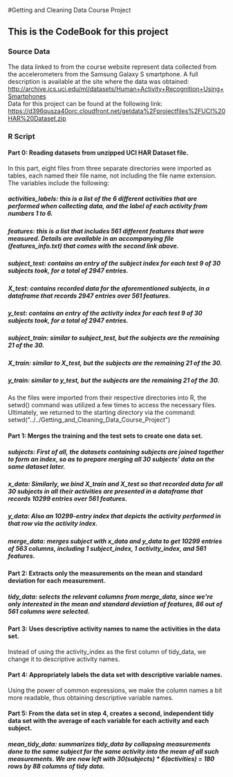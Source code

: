 #Getting and Cleaning Data Course Project
## This is the CodeBook for this project
### Source Data
The data linked to from the course website represent data collected from the accelerometers from the Samsung Galaxy S smartphone. A full description is available at the site where the data was obtained:\
http://archive.ics.uci.edu/ml/datasets/Human+Activity+Recognition+Using+Smartphones \
Data for this project can be found at the following link: \
https://d396qusza40orc.cloudfront.net/getdata%2Fprojectfiles%2FUCI%20HAR%20Dataset.zip

### R Script
#### Part 0: Reading datasets from unzipped UCI HAR Dataset file. 
In this part, eight files from three separate directories were imported as tables, each named their file name, not including the file name extension. The variables include the following:
#####  activities_labels: this is a list of the 6 different activities that are performed when collecting data, and the label of each activity from numbers 1 to 6.
#####  features: this is a list that includes 561 different features that were measured. Details are available in an accompanying file (features_info.txt) that comes with the second link above. 
#####  subject_test: contains an entry of the subject index for each test 9 of 30 subjects took, for a total of 2947 entries.
#####  X_test: contains recorded data for the aforementioned subjects, in a dataframe that records 2947 entries over 561 features. 
#####  y_test: contains an entry of the activity index for each test 9 of 30 subjects took, for a total of 2947 entries.
#####  subject_train: similar to subject_test, but the subjects are the remaining 21 of the 30.
#####  X_train: similar to X_test, but the subjects are the remaining 21 of the 30.
#####  y_train: similar to y_test, but the subjects are the remaining 21 of the 30.
As the files were imported from their respective directories into R, the setwd() command was utilized a few times to access the necessary files. Ultimately, we returned to the starting directory via the command:\
setwd("../../Getting_and_Cleaning_Data_Course_Project")

#### Part 1: Merges the training and the test sets to create one data set. 
##### subjects: First of all, the datasets containing subjects are joined together to form an index, so as to prepare merging all 30 subjects' data on the same dataset later.
##### x_data: Similarly, we bind X_train and X_test so that recorded data for all 30 subjects in all their activities are presented in a dataframe that records 10299 entries over 561 features.
##### y_data: Also an 10299-entry index that depicts the activity performed in that row via the activity index.
##### merge_data: merges subject with x_data and y_data to get 10299 entries of 563 columns, including 1 subject_index, 1 activity_index, and 561 features.
#### Part 2: Extracts only the measurements on the mean and standard deviation for each measurement. 
##### tidy_data: selects the relevant columns from merge_data, since we're only interested in the mean and standard deviation of features, 86 out of 561 columns were selected.
#### Part 3: Uses descriptive activity names to name the activities in the data set. 
Instead of using the activity_index as the first column of tidy_data, we change it to descriptive activity names.
#### Part 4: Appropriately labels the data set with descriptive variable names.
Using the power of common expressions, we make the column names a bit more readable, thus obtaining descriptive variable names.
#### Part 5: From the data set in step 4, creates a second, independent tidy data set with the average of each variable for each activity and each subject. 
##### mean_tidy_data: summarizes tidy_data by collapsing measurements done to the same subject for the same activity into the mean of all such measurements. We are now left with 30(subjects) * 6(activities) = 180 rows by 88 columns of tidy data.
